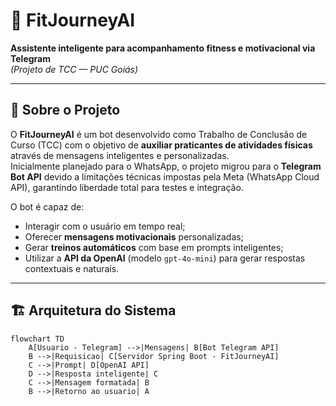 # 🧠 FitJourneyAI

**Assistente inteligente para acompanhamento fitness e motivacional via Telegram**  
*(Projeto de TCC — PUC Goiás)*

---

## 📘 Sobre o Projeto

O **FitJourneyAI** é um bot desenvolvido como Trabalho de Conclusão de Curso (TCC) com o objetivo de **auxiliar praticantes de atividades físicas** através de mensagens inteligentes e personalizadas.  
Inicialmente planejado para o WhatsApp, o projeto migrou para o **Telegram Bot API** devido a limitações técnicas impostas pela Meta (WhatsApp Cloud API), garantindo liberdade total para testes e integração.

O bot é capaz de:
- Interagir com o usuário em tempo real;
- Oferecer **mensagens motivacionais** personalizadas;
- Gerar **treinos automáticos** com base em prompts inteligentes;
- Utilizar a **API da OpenAI** (modelo `gpt-4o-mini`) para gerar respostas contextuais e naturais.

---

## 🏗️ Arquitetura do Sistema

```mermaid
flowchart TD
    A[Usuario - Telegram] -->|Mensagens| B[Bot Telegram API]
    B -->|Requisicao| C[Servidor Spring Boot - FitJourneyAI]
    C -->|Prompt| D[OpenAI API]
    D -->|Resposta inteligente| C
    C -->|Mensagem formatada| B
    B -->|Retorno ao usuario| A
